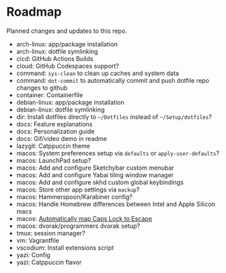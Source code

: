 # Roadmap

Planned changes and updates to this repo.

- arch-linux: app/package installation
- arch-linux: dotfile symlinking
- cicd: GitHub Actions Builds
- cloud: GitHub Codespaces support?
- command: `sys-clean` to clean up caches and system data
- command: `dot-commit` to automatically commit and push dotfile repo changes to
  github
- container: Containerfile
- debian-linux: app/package installation
- debian-linux: dotfile symlinking
- dir: Install dotfiles directly to `~/Dotfiles` instead of `~/Setup/dotfiles`?
- docs: Feature explanations
- docs: Personalization guide
- docs: Gif/video demo in readme
- lazygit: Catppuccin theme
- macos: System preferences setup via `defaults` or `apply-user-defaults`?
- macos: LaunchPad setup?
- macos: Add and configure Sketchybar custom menubar
- macos: Add and configure Yabai tiling window manager
- macos: Add and configure skhd custom global keybindings
- macos: Store other app settings via `mackup`?
- macos: Hammerspoon/Karabiner config?
- macos: Handle Homebrew differences between Intel and Apple Silicon macs
- macos: [Automatically map Caps Lock to Escape](https://stackoverflow.com/questions/127591/using-caps-lock-as-esc-in-mac-os-x)
- macos: dvorak/programmers dvorak setup?
- tmux: session manager?
- vm: Vagrantfile
- vscodium: Install extensions script
- yazi: Config
- yazi: Catppuccin flavor
